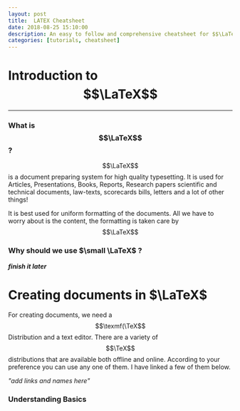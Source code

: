 ```yaml
---
layout: post
title:  LATEX Cheatsheet
date: 2018-08-25 15:10:00
description: An easy to follow and comprehensive cheatsheet for $$\LaTeX$$
categories: [tutorials, cheatsheet]
---
```


# **Introduction to $$\LaTeX$$**
---

### What is $$\LaTeX$$ ?

$$\LaTeX$$ is a document preparing system for high quality typesetting. It is used for Articles, Presentations, Books, Reports, Research papers scientific and technical documents, law-texts, scorecards bills, letters and a lot of other things!

It is best used for uniform formatting of the documents. All we have to worry about is the content, the formatting is taken care by $$\LaTeX$$

### Why should we use $\small \LaTeX$ ?

_**finish it later**_

# **Creating documents in $\LaTeX$**

For creating  documents, we need a $$\texmf(\TeX$$ Distribution and a text editor. There are a variety of $$\TeX$$ distributions that are available both offline and online. According to your preference you can use any one of them. I have linked a few of them below.

*"add links and names here"*
### Understanding Basics



